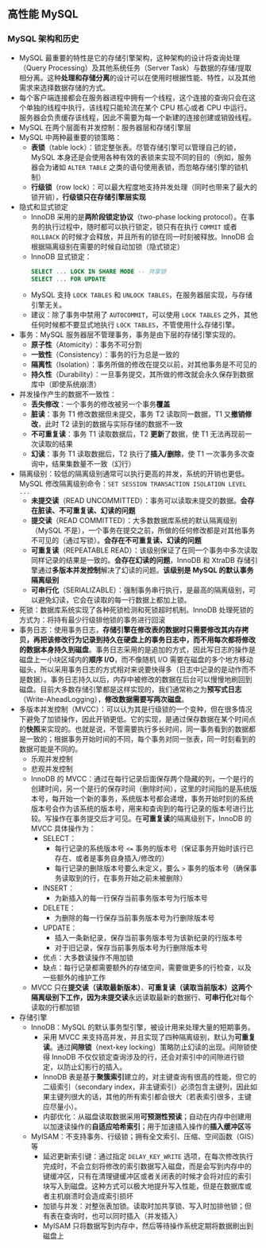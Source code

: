 ## 高性能 MySQL

### MySQL 架构和历史
- MySQL 最重要的特性是它的存储引擎架构，这种架构的设计将查询处理（Query Processing）及其他系统任务（Server Task）与数据的存储/提取相分离。这种**处理和存储分离**的设计可以在使用时根据性能、特性，以及其他需求来选择数据存储的方式。
- 每个客户端连接都会在服务器进程中拥有一个线程，这个连接的查询只会在这个单独的线程中执行，该线程只能轮流在某个 CPU 核心或者 CPU 中运行。服务器会负责缓存该线程，因此不需要为每一个新建的连接创建或销毁线程。
- MySQL 在两个层面有并发控制：服务器层和存储引擎层
- MySQL 中两种最重要的锁策略：
  - **表锁**（table lock）：锁定整张表。尽管存储引擎可以管理自己的锁，MySQL 本身还是会使用各种有效的表锁来实现不同的目的（例如，服务器会为诸如 `ALTER TABLE` 之类的语句使用表锁，而忽略存储引擎的锁机制）
  - **行级锁**（row lock）：可以最大程度地支持并发处理（同时也带来了最大的锁开销），**行级锁只在存储引擎层实现**
- 隐式和显式锁定
  - InnoDB 采用的是**两阶段锁定协议**（two-phase locking protocol）。在事务的执行过程中，随时都可以执行锁定，锁只有在执行 `COMMIT` 或者 `ROLLBACK` 的时候才会释放，并且所有的锁在同一时刻被释放。InnoDB 会根据隔离级别在需要的时候自动加锁（隐式锁定）
  - InnoDB 显式锁定：
    ```sql
    SELECT ... LOCK IN SHARE MODE -- 共享锁
    SELECT ... FOR UPDATE
    ```
  - MySQL 支持 `LOCK TABLES` 和 `UNLOCK TABLES`，在服务器层实现，与存储引擎无关。
  - 建议：除了事务中禁用了 `AUTOCOMMIT`，可以使用 `LOCK TABLES` 之外，其他任何时候都不要显式地执行 `LOCK TABLES`，不管使用什么存储引擎。
- 事务：MySQL 服务器层不管理事务，事务是由下层的存储引擎实现的。
  - **原子性**（Atomicity）：事务不可分割
  - **一致性**（Consistency）：事务的行为总是一致的
  - **隔离性**（Isolation）：事务所做的修改在提交以前，对其他事务是不可见的
  - **持久性**（Durability）：一旦事务提交，其所做的修改就会永久保存到数据库中（即使系统崩溃）
- 并发操作产生的数据不一致性：
  - **丢失修改**：一个事务的修改被另一个事务**覆盖**
  - **脏读**：事务 T1 修改数据但未提交，事务 T2 读取同一数据，T1 又**撤销修改**，此时 T2 读到的数据与实际存储的数据不一致
  - **不可重复读**：事务 T1 读取数据后，T2 **更新**了数据，使 T1 无法再现前一次读取的结果
  - **幻读**：事务 T1 读取数据后，T2 执行了**插入/删除**，使 T1 一次事务多次查询中，结果集数量不一致（幻行）
- 隔离级别：较低的隔离级别通常可以执行更高的并发，系统的开销也更低。MySQL 修改隔离级别命令：`SET SESSION TRANSACTION ISOLATION LEVEL ...`
  - **未提交读**（READ UNCOMMITTED）：事务可以读取未提交的数据。**会存在脏读、不可重复读、幻读的问题**
  - **提交读**（READ COMMITTED）：大多数数据库系统的默认隔离级别（MySQL 不是），一个事务在提交之前，所做的任何修改都是对其他事务不可见的（通过写锁）。**会存在不可重复读、幻读的问题**
  - **可重复读**（REPEATABLE READ）：该级别保证了在同一个事务中多次读取同样记录的结果是一致的。**会存在幻读的问题**，InnoDB 和 XtraDB 存储引擎通过**多版本并发控制**解决了幻读的问题。**该级别是 MySQL 的默认事务隔离级别**
  - **可串行化**（SERIALIZABLE）：强制事务串行执行，是最高的隔离级别，可以避免幻读，它会在读取的每一行数据上都加上锁。
- 死锁：数据库系统实现了各种死锁检测和死锁超时机制。InnoDB 处理死锁的方式为：将持有最少行级排他锁的事务进行回滚
- 事务日志：使用事务日志，**存储引擎在修改表的数据时只需要修改其内存拷贝，再把该修改行为记录到持久在硬盘上的事务日志中，而不用每次都将修改的数据本身持久到磁盘**。事务日志采用的是追加的方式，因此写日志的操作是磁盘上一小块区域内的**顺序 I/O**，而不像随机 I/O 需要在磁盘的多个地方移动磁头，所以采用事务日志的方式相对来说要快得多（日志中记录的是动作而不是数据）。事务日志持久以后，内存中被修改的数据在后台可以慢慢地刷回到磁盘。目前大多数存储引擎都是这样实现的，我们通常称之为**预写式日志**（Write-AheadLogging），**修改数据需要写两次磁盘**。
- 多版本并发控制（MVCC）：可以认为其是行级锁的一个变种，但在很多情况下避免了加锁操作，因此开销更低。它的实现，是通过保存数据在某个时间点的**快照**来实现的。也就是说，不管需要执行多长时间，同一事务看到的数据都是一致的；根据事务开始时间的不同，每个事务对同一张表，同一时刻看到的数据可能是不同的。
  - 乐观并发控制
  - 悲观并发控制
  - InnoDB 的 MVCC：通过在每行记录后面保存两个隐藏的列，一个是行的创建时间，另一个是行的保存时间（删除时间），这里的时间指的是系统版本号，每开始一个新的事务，系统版本号都会递增，事务开始时刻的系统版本号会作为该系统的版本号，用来和查询到的每行记录的版本号进行比较。写操作在事务提交后才可见。在**可重复读**的隔离级别下，InnoDB 的 MVCC 具体操作为：
    - SELECT：
      - 每行记录的系统版本号 `<=` 事务的版本号（保证事务开始时该行已存在、或者是事务自身插入/修改的）
      - 每行记录的删除版本号要么未定义，要么 `>` 事务的版本号（确保事务读取到的行，在事务开始之前未被删除）
    - INSERT：
      - 为新插入的每一行保存当前事务版本号为行版本号
    - DELETE：
      - 为删除的每一行保存当前事务版本号为行删除版本号
    - UPDATE：
      - 插入一条新纪录，保存当前事务版本号为该新纪录的行版本号
      - 对于旧记录，保存当前事务版本号为行删除版本号
    - 优点：大多数读操作不用加锁
    - 缺点：每行记录都需要额外的存储空间，需要做更多的行检查，以及一些额外的维护工作
  - MVCC 只在**提交读（读取最新版本）**、**可重复读（读取当前版本）**这两个隔离级别下工作，因为**未提交读**永远读取最新的数据行、**可串行化**对每个读取的行都加锁
- 存储引擎
  - InnoDB：MySQL 的默认事务型引擎，被设计用来处理大量的短期事务。
    - 采用 MVCC 来支持高并发，并且实现了四种隔离级别，默认为**可重复读**。通过**间隙锁**（next-key locking）策略防止幻读的出现。间隙锁使得 InnoDB 不仅仅锁定查询涉及的行，还会对索引中的间隙进行锁定，以防止幻影行的插入。
    - InnoDB 表是基于**聚簇索引**建立的，对主键查询有很高的性能，但它的二级索引（secondary index，非主键索引）必须包含主键列，因此如果主键列很大的话，其他的所有索引都会很大（若表索引很多，主键应尽量小）。
    - 内部优化：从磁盘读取数据采用**可预测性预读**；自动在内存中创建用以加速读操作的**自适应哈希索引**；用于加速插入操作的**插入缓冲区**等
  - MyISAM：不支持事务、行级锁；拥有全文索引、压缩、空间函数（GIS）等
    - 延迟更新索引键：通过指定 `DELAY_KEY_WRITE` 选项，在每次修改执行完成时，不会立刻将修改的索引数据写入磁盘，而是会写到内存中的键缓冲区，只有在清理键缓冲区或者关闭表的时候才会将对应的索引块写入到磁盘。这种方式可以极大地提升写入性能，但是在数据库或者主机崩溃时会造成索引损坏
    - 加锁与并发：对整张表加锁。读取时加共享锁、写入时加排他锁；但有表在查询时，也可以同时插入（并发插入）
    - MyISAM 只将数据写到内存中，然后等待操作系统定期将数据刷出到磁盘上